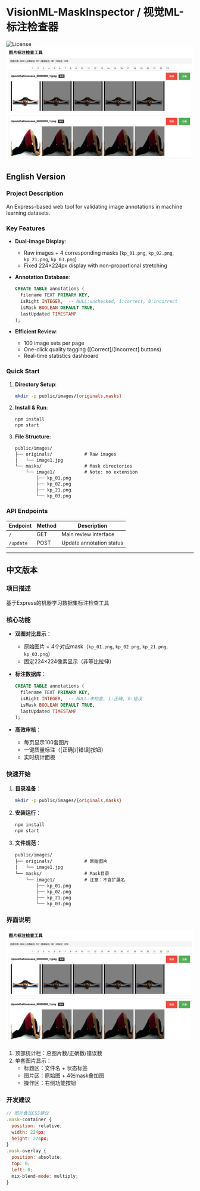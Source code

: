 # VisionML-MaskInspector / 视觉ML-标注检查器

![License](https://img.shields.io/badge/license-MIT-blue.svg)
![Screenshot](https://raw.githubusercontent.com/tongweizj/VisionML-MaskInspector/refs/heads/main/doc/web-page-screenshot.png)

## English Version

### Project Description
An Express-based web tool for validating image annotations in machine learning datasets.

### Key Features
- **Dual-image Display**: 
  - Raw images + 4 corresponding masks (`kp_01.png`, `kp_02.png`, `kp_21.png`, `kp_03.png`)
  - Fixed 224×224px display with non-proportional stretching

- **Annotation Database**:
  ```sql
  CREATE TABLE annotations (
    filename TEXT PRIMARY KEY,
    isRight INTEGER,  -- NULL:unchecked, 1:correct, 0:incorrect
    isMask BOOLEAN DEFAULT TRUE,
    lastUpdated TIMESTAMP
  );
  ```

- **Efficient Review**:
  - 100 image sets per page
  - One-click quality tagging ([Correct]/[Incorrect] buttons)
  - Real-time statistics dashboard

### Quick Start
1. **Directory Setup**:
   ```bash
   mkdir -p public/images/{originals,masks}
   ```

2. **Install & Run**:
   ```bash
   npm install
   npm start
   ```

3. **File Structure**:
   ```
   public/images/
   ├── originals/            # Raw images
   │   └── image1.jpg
   └── masks/                # Mask directories
       └── image1/           # Note: no extension
           ├── kp_01.png
           ├── kp_02.png
           ├── kp_21.png
           └── kp_03.png
   ```

### API Endpoints
| Endpoint | Method | Description |
|----------|--------|-------------|
| `/` | GET | Main review interface |
| `/update` | POST | Update annotation status |

---

## 中文版本

### 项目描述
基于Express的机器学习数据集标注检查工具

### 核心功能
- **双图对比显示**：
  - 原始图片 + 4个对应mask（`kp_01.png`, `kp_02.png`, `kp_21.png`, `kp_03.png`）
  - 固定224×224像素显示（非等比拉伸）

- **标注数据库**：
  ```sql
  CREATE TABLE annotations (
    filename TEXT PRIMARY KEY,
    isRight INTEGER,  -- NULL:未检查, 1:正确, 0:错误
    isMask BOOLEAN DEFAULT TRUE,
    lastUpdated TIMESTAMP
  );
  ```

- **高效审核**：
  - 每页显示100套图片
  - 一键质量标注（[正确]/[错误]按钮）
  - 实时统计面板

### 快速开始
1. **目录准备**：
   ```bash
   mkdir -p public/images/{originals,masks}
   ```

2. **安装运行**：
   ```bash
   npm install
   npm start
   ```

3. **文件规范**：
   ```
   public/images/
   ├── originals/            # 原始图片
   │   └── image1.jpg
   └── masks/                # Mask目录
       └── image1/           # 注意：不含扩展名
           ├── kp_01.png
           ├── kp_02.png
           ├── kp_21.png
           └── kp_03.png
   ```

### 界面说明
![Screenshot](https://raw.githubusercontent.com/tongweizj/VisionML-MaskInspector/refs/heads/main/doc/web-page-screenshot.png)
1. 顶部统计栏：总图片数/正确数/错误数
2. 单套图片显示：
   - 标题区：文件名 + 状态标签
   - 图片区：原始图 + 4张mask叠加图
   - 操作区：右侧功能按钮

### 开发建议
```javascript
// 图片叠加CSS建议
.mask-container {
  position: relative;
  width: 224px;
  height: 224px;
}
.mask-overlay {
  position: absolute;
  top: 0;
  left: 0;
  mix-blend-mode: multiply;
}
```